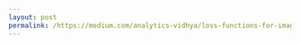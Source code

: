```yaml
---
layout: post
permalink: /https://medium.com/analytics-vidhya/loss-functions-for-image-super-resolution-sisr-8a65644fbd85/
---
```

